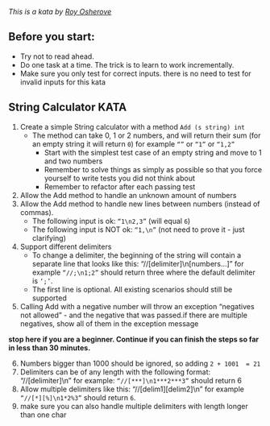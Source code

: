 _This is a kata by [Roy Osherove](http://osherove.com/tdd-kata-1/)_

## Before you start: 
* Try not to read ahead.
* Do one task at a time. The trick is to learn to work incrementally.
* Make sure you only test for correct inputs. there is no need to test for invalid inputs for this kata

## String Calculator KATA

1. Create a simple String calculator with a method `Add (s string) int`
   * The method can take 0, 1 or 2 numbers, and will return their sum (for an empty string it will return `0`) for example `“”` or `“1”` or `“1,2”`
        * Start with the simplest test case of an empty string and move to 1 and two numbers
        * Remember to solve things as simply as possible so that you force yourself to write tests you did not think about
        * Remember to refactor after each passing test
2. Allow the Add method to handle an unknown amount of numbers
3. Allow the Add method to handle new lines between numbers (instead of commas).
    * The following input is ok: `“1\n2,3”` (will equal `6`)
    * The following input is NOT ok: `“1,\n”` (not need to prove it - just clarifying)
4. Support different delimiters
    * To change a delimiter, the beginning of the string will contain a separate line that looks like this: “//[delimiter]\n[numbers…]” for example `“//;\n1;2”` should return three where the default delimiter is `‘;’`.
    * The first line is optional. All existing scenarios should still be supported
5. Calling Add with a negative number will throw an exception “negatives not allowed” - and the negative that was passed.if there are multiple negatives, show all of them in the exception message

__stop here if you are a beginner. Continue if you can finish the steps so far in less than 30 minutes.__

6. Numbers bigger than 1000 should be ignored, so adding `2 + 1001  = 21`
7. Delimiters can be of any length with the following format: “//[delimiter]\n” for example: `“//[***]\n1***2***3”` should return 6
8. Allow multiple delimiters like this:  “//[delim1][delim2]\n” for example `“//[*][%]\n1*2%3”` should return `6`.
9. make sure you can also handle multiple delimiters with length longer than one char
